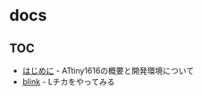 # docs

## TOC

- [はじめに](./00-setup.md) - ATtiny1616の概要と開発環境について
- [blink](./10-blink.md) - Lチカをやってみる
